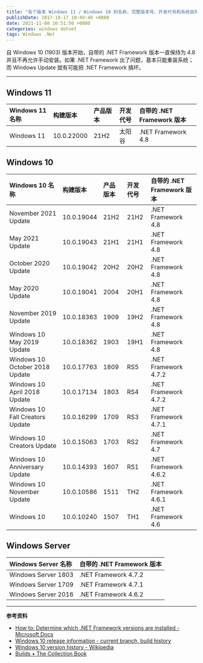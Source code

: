```yaml
---
title: "各个版本 Windows 11 / Windows 10 的名称、完整版本号、开发代号和系统自带的 .NET Framework 版本"
publishDate: 2017-10-17 10:49:40 +0800
date: 2021-11-08 16:51:50 +0800
categories: windows dotnet
tags: Windows .Net
---
```


自 Windows 10 (1903) 版本开始，自带的 .NET Framework 版本一直保持为 4.8 并且不再允许手动安装。如果 .NET Framework 出了问题，基本只能重装系统；而 Windows Update 就有可能把 .NET Framework 搞坏。

---

## Windows 11

| Windows 11 名称 | 构建版本   | 产品版本 | 开发代号 | 自带的 .NET Framework 版本 |
| :-------------- | :--------- | :------- | :------- | :------------------------- |
| Windows 11      | 10.0.22000 | 21H2     | 太阳谷   | .NET Framework 4.8         |

## Windows 10

| Windows 10 名称                 | 构建版本   | 产品版本 | 开发代号 | 自带的 .NET Framework 版本 |
| :------------------------------ | :--------- | :------- | :------- | :------------------------- |
| November 2021 Update            | 10.0.19044 | 21H2     | 21H2     | .NET Framework 4.8         |
| May 2021 Update                 | 10.0.19043 | 21H1     | 21H1     | .NET Framework 4.8         |
| October 2020 Update             | 10.0.19042 | 20H2     | 20H2     | .NET Framework 4.8         |
| May 2020 Update                 | 10.0.19041 | 2004     | 20H1     | .NET Framework 4.8         |
| November 2019 Update            | 10.0.18363 | 1909     | 19H2     | .NET Framework 4.8         |
| Windows 10 May 2019 Update      | 10.0.18362 | 1903     | 19H1     | .NET Framework 4.8         |
| Windows 10 October 2018 Update  | 10.0.17763 | 1809     | RS5      | .NET Framework 4.7.2       |
| Windows 10 April 2018 Update    | 10.0.17134 | 1803     | RS4      | .NET Framework 4.7.2       |
| Windows 10 Fall Creators Update | 10.0.16299 | 1709     | RS3      | .NET Framework 4.7.1       |
| Windows 10 Creators Update      | 10.0.15063 | 1703     | RS2      | .NET Framework 4.7         |
| Windows 10 Anniversary Update   | 10.0.14393 | 1607     | RS1      | .NET Framework 4.6.2       |
| Windows 10 November Update      | 10.0.10586 | 1511     | TH2      | .NET Framework 4.6.1       |
| Windows 10                      | 10.0.10240 | 1507     | TH1      | .NET Framework 4.6         |

## Windows Server

| Windows Server 名称 | 自带的 .NET Framework 版本 |
| :------------------ | -------------------------- |
| Windows Server 1803 | .NET Framework 4.7.2       |
| Windows Server 1709 | .NET Framework 4.7.1       |
| Windows Server 2016 | .NET Framework 4.6.2       |

---

**参考资料**

- [How to: Determine which .NET Framework versions are installed -Microsoft Docs](https://docs.microsoft.com/en-us/dotnet/framework/migration-guide/how-to-determine-which-versions-are-installed?wt.mc_id=MVP)
- [Windows 10 release information - current branch, build history](https://technet.microsoft.com/en-us/windows/release-info.aspx)
- [Windows 10 version history - Wikipedia](https://en.wikipedia.org/wiki/Windows_10_version_history)
- [Builds • The Collection Book](https://www.thecollectionbook.info/builds/windows)
